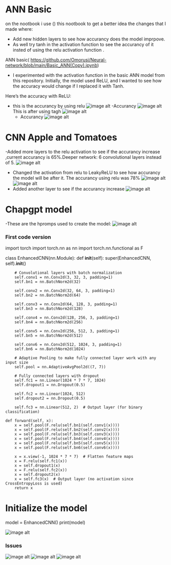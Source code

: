 # ANN Basic 
on the nootbook i use () this nootbook to get a better idea the changes that I made where:
- Add new hidden layers to see how accurancy does the model imprpove.
- As well try tanh in the activation function to see the accurancy  of it insted of using the relu activation function .

ANN basic( https://github.com/Omorusi/Neural-network/blob/main/Basic_ANN(Copy).ipynb)
- I experimented with the activation function in the basic ANN model from this repository. Initially, the model used ReLU, and I wanted to see how the accuracy would change if I replaced it with Tanh.

Here’s the accuracy with ReLU:
- this is the accurancy by using relu
   ![image alt](https://github.com/Omorusi/Neural-network/blob/main/Screenshot%202025-03-24%20221323.png?raw=true)
-Accurancy
 ![image alt](https://github.com/Omorusi/Neural-network/blob/main/Screenshot%202025-03-24%20220804.png?raw=true)
This is after using tagh
   ![image alt](https://github.com/Omorusi/Neural-network/blob/main/Screenshot%202025-03-24%20221345.png?raw=true)
  - Accurancy
 ![image alt](https://github.com/Omorusi/Neural-network/blob/main/Screenshot%202025-03-24%20220830.png?raw=true)

# CNN Apple and Tomatoes
-Added more layers to the relu activation to see if the accurancy increase ,current accurancy is 65%.Deeper network: 6 convolutional layers instead of 5.
  ![image alt](https://github.com/Omorusi/Neural-network/blob/main/Screenshot%202025-03-24%20181357.png?raw=true)
- Changed the activation from relu to LeakyReLU to see how accurancy the model will be after it. The accurancy using relu was 78% 
  ![image alt](https://github.com/Omorusi/Neural-network/blob/main/Screenshot%202025-03-24%20175229.png?raw=true)
   ![image alt](https://github.com/Omorusi/Neural-network/blob/main/Screenshot%202025-03-24%20175250.png?raw=true)
- Added another layer to see if the accurancy increase
 ![image alt](https://github.com/Omorusi/Neural-network/blob/main/Screenshot%202025-03-24%20181722.png?raw=true)

# Chapgpt model
-These are the hpromps used to create the model:
 ![image alt](https://github.com/Omorusi/Neural-network/blob/main/Screenshot%202025-03-24%20224151.png?raw=true)
### First code version 
import torch
import torch.nn as nn
import torch.nn.functional as F

class EnhancedCNN(nn.Module):
    def __init__(self):
        super(EnhancedCNN, self).__init__()

        # Convolutional layers with batch normalization
        self.conv1 = nn.Conv2d(3, 32, 3, padding=1)
        self.bn1 = nn.BatchNorm2d(32)
        
        self.conv2 = nn.Conv2d(32, 64, 3, padding=1)
        self.bn2 = nn.BatchNorm2d(64)
        
        self.conv3 = nn.Conv2d(64, 128, 3, padding=1)
        self.bn3 = nn.BatchNorm2d(128)
        
        self.conv4 = nn.Conv2d(128, 256, 3, padding=1)
        self.bn4 = nn.BatchNorm2d(256)
        
        self.conv5 = nn.Conv2d(256, 512, 3, padding=1)
        self.bn5 = nn.BatchNorm2d(512)
        
        self.conv6 = nn.Conv2d(512, 1024, 3, padding=1)
        self.bn6 = nn.BatchNorm2d(1024)
        
        # Adaptive Pooling to make fully connected layer work with any input size
        self.pool = nn.AdaptiveAvgPool2d((7, 7))

        # Fully connected layers with dropout
        self.fc1 = nn.Linear(1024 * 7 * 7, 1024)
        self.dropout1 = nn.Dropout(0.5)
        
        self.fc2 = nn.Linear(1024, 512)
        self.dropout2 = nn.Dropout(0.5)

        self.fc3 = nn.Linear(512, 2)  # Output layer (for binary classification)

    def forward(self, x):
        x = self.pool(F.relu(self.bn1(self.conv1(x))))
        x = self.pool(F.relu(self.bn2(self.conv2(x))))
        x = self.pool(F.relu(self.bn3(self.conv3(x))))
        x = self.pool(F.relu(self.bn4(self.conv4(x))))
        x = self.pool(F.relu(self.bn5(self.conv5(x))))
        x = self.pool(F.relu(self.bn6(self.conv6(x))))

        x = x.view(-1, 1024 * 7 * 7)  # Flatten feature maps
        x = F.relu(self.fc1(x))
        x = self.dropout1(x)
        x = F.relu(self.fc2(x))
        x = self.dropout2(x)
        x = self.fc3(x)  # Output layer (no activation since CrossEntropyLoss is used)
        return x

# Initialize the model
model = EnhancedCNN()
print(model)

 ![image alt](https://github.com/Omorusi/Neural-network/blob/main/Screenshot%202025-03-24%20224509.png?raw=true)
 ### Issues
 ![image alt](https://github.com/Omorusi/Neural-network/blob/main/Screenshot%202025-03-24%20224653.png?raw=true)
 ![image alt](https://github.com/Omorusi/Neural-network/blob/main/Screenshot%202025-03-24%20224653.png?raw=true)
 ![image alt](https://github.com/Omorusi/Neural-network/blob/main/Screenshot%202025-03-24%20224923.png?raw=true)

